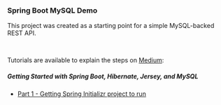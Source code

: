 ### Spring Boot MySQL Demo

This project was created as a starting point for a simple MySQL-backed REST API.

<br />

Tutorials are available to explain the steps on [Medium](https://medium.com/@adamzink):

##### Getting Started with Spring Boot, Hibernate, Jersey, and MySQL
* [Part 1 - Getting Spring Initializr project to run](https://medium.com/@adamzink/getting-started-with-spring-boot-hibernate-jersey-and-mysql-part-1-abd38ec3e639)

